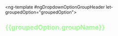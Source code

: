   <ng-template #ngDropdownOptionGroupHeader let-groupedOption="groupedOption">
    <h4 style="font-size:150%; color: #9eff93">{{groupedOption.groupName}}</h4>
  </ng-template>

